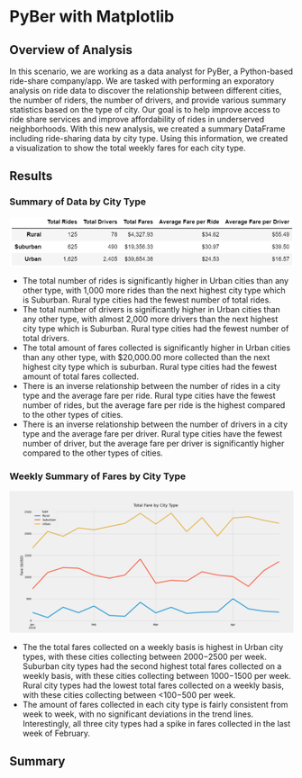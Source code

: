 # PyBer with Matplotlib

## Overview of Analysis
In this scenario, we are working as a data analyst for PyBer, a Python-based ride-share company/app. We are tasked with performing an exporatory analysis on ride data to discover the relationship between different cities, the number of riders, the number of drivers, and provide various summary statistics based on the type of city. Our goal is to help improve access to ride share services and improve affordability of rides in underserved neighborhoods. With this new analysis, we created a summary DataFrame including ride-sharing data by city type. Using this information, we created a visualization to show the total weekly fares for each city type.  

## Results
### Summary of Data by City Type
![Image of Summary Data by City Type](https://github.com/jpb12002/PyBer_Analysis/blob/main/Analysis/Summary_Data_By_City_Type.png)
- The total number of rides is significantly higher in Urban cities than any other type, with 1,000 more rides than the next highest city type which is Suburban. Rural type cities had the fewest number of total rides. 
- The total number of drivers is significantly higher in Urban cities than any other type, with almost 2,000 more drivers than the next highest city type which is Suburban. Rural type cities had the fewest number of total drivers.  
- The total amount of fares collected is significantly higher in Urban cities than any other type, with $20,000.00 more collected than the next highest city type which is suburban. Rural type cities had the fewest amount of total fares collected. 
- There is an inverse relationship between the number of rides in a city type and the average fare per ride. Rural type cities have the fewest number of rides, but the average fare per ride is the highest compared to the other types of cities.  
- There is an inverse relationship between the number of drivers in a city type and the average fare per driver. Rural type cities have the fewest number of driver, but the average fare per driver is significantly higher compared to the other types of cities. 

### Weekly Summary of Fares by City Type
![Image of Total Fare by City Type](https://github.com/jpb12002/PyBer_Analysis/blob/main/Analysis/PyBer_Fare_Summary.png)
- The the total fares collected on a weekly basis is highest in Urban city types, with these cities collecting between $2000-$2500 per week. Suburban city types had the second highest total fares collected on a weekly basis, with these cities collecting between $1000-$1500 per week. Rural city types had the lowest total fares collected on a weekly basis, with these cities collecting between <$100-$500 per week. 
- The amount of fares collected in each city type is fairly consistent from week to week, with no significant deviations in the trend lines. Interestingly, all three city types had a spike in fares collected in the last week of February. 

## Summary
